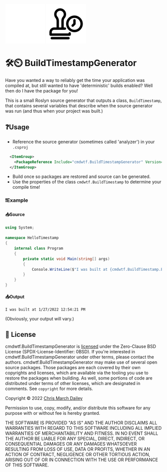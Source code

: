 ![icon](.meta/timestamp-icon.png#gh-dark-mode-only)
![icon](.meta/timestamp-icon-alt.png#gh-light-mode-only)

# 🛠⏲ BuildTimestampGenerator
Have you wanted a way to reliably get the time your application was compiled at, but still wanted to have 'deterministic' builds enabled? Well then do I have the package for you!

This is a small Roslyn source generator that outputs a class, `BuildTimestamp`, that contains several variables that describe when the source generator was run (and thus when your project was built.)

## ❓Usage

- Reference the source generator (sometimes called 'analyzer') in your `.csproj` 
```xml
  <ItemGroup>
    <PackageReference Include="cmdwtf.BuildTimestampGenerator" Version="*" PrivateAssets="all" />
  </ItemGroup>
```
- Build once so packages are restored and source can be generated.
- Use the properties of the class `cmdwtf.BuildTimestamp` to determine your compile time!

### ❗Example

#### 📥Source

```csharp
using System;

namespace HelloTimestamp
{
    internal class Program
    {
        private static void Main(string[] args)
        {
            Console.WriteLine($"I was built at {cmdwtf.BuildTimestamp.BuildTime}");
        }
    }
}
```

#### 📤Output

```
I was built at 1/27/2022 12:54:21 PM
```

(Obviously, your output will vary.)

## 📝 License
cmdwtf.BuildTimestampGenerator is [licensed](./LICENSE) under the Zero-Clause BSD License (SPDX-License-Identifier: 0BSD). If you're interested in cmdwtf.BuildTimestampGenerator under other terms, please contact the authors. cmdwtf.BuildTimestampGenerator may make use of several open source packages. Those packages are each covered by their own copyrights and licenses, which are available via the tooling you use to restore the packages when building. As well, some portions of code are distributed under terms of other licenses, which are designated in comments. See `copyright` for more details.

Copyright © 2022 [Chris March Dailey](https://cmd.wtf)

Permission to use, copy, modify, and/or distribute this software for any purpose with or without fee is hereby granted.

THE SOFTWARE IS PROVIDED "AS IS" AND THE AUTHOR DISCLAIMS ALL WARRANTIES WITH REGARD TO THIS SOFTWARE INCLUDING ALL IMPLIED WARRANTIES OF MERCHANTABILITY AND FITNESS. IN NO EVENT SHALL THE AUTHOR BE LIABLE FOR ANY SPECIAL, DIRECT, INDIRECT, OR CONSEQUENTIAL DAMAGES OR ANY DAMAGES WHATSOEVER RESULTING FROM LOSS OF USE, DATA OR PROFITS, WHETHER IN AN ACTION OF CONTRACT, NEGLIGENCE OR OTHER TORTIOUS ACTION, ARISING OUT OF OR IN CONNECTION WITH THE USE OR PERFORMANCE OF THIS SOFTWARE.
